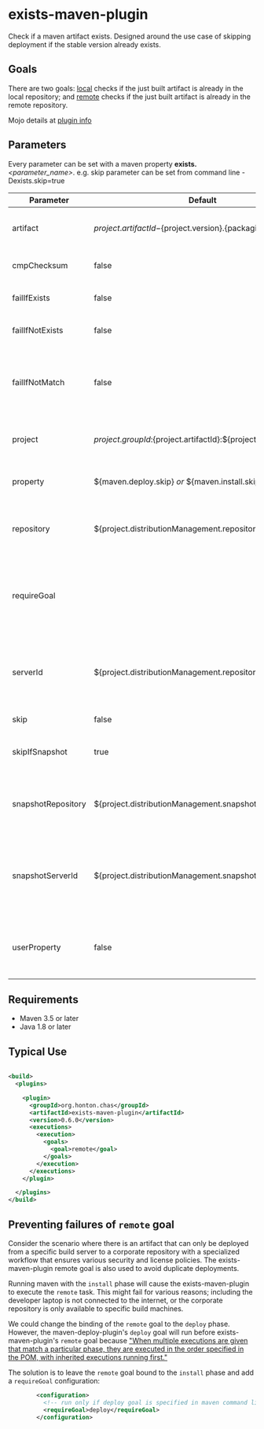 # exists-maven-plugin

Check if a maven artifact exists. Designed around the use case of skipping deployment if the stable
version already exists.

## Goals

There are two goals: [local](https://chonton.github.io/exists-maven-plugin/0.6.0/local-mojo.html)
checks if the just built artifact is already in the local repository;
and [remote](https://chonton.github.io/exists-maven-plugin/0.6.0/remote-mojo.html) checks if the
just built artifact is already in the remote repository.

Mojo details at [plugin info](https://chonton.github.io/exists-maven-plugin/0.6.0/plugin-info.html)

## Parameters

Every parameter can be set with a maven property **exists.**_<parameter_name\>_. e.g. skip parameter
can be set from command line -Dexists.skip=true

| Parameter          | Default                                                     | Description                                                                             |
|--------------------|-------------------------------------------------------------|-----------------------------------------------------------------------------------------|
| artifact           | ${project.artifactId}-${project.version}.{packaging}        | The artifact within the project to query                                                |
| cmpChecksum        | false                                                       | Compare checksums of artifacts                                                          |
| failIfExists       | false                                                       | Fail the build if the artifact already exists                                           |
| failIfNotExists    | false                                                       | Fail the build if the artifact does not exist                                           |
| failIfNotMatch     | false                                                       | Fail the build if the artifact exists and cmpChecksum is set and checksums do not match |
| project            | ${project.groupId}:${project.artifactId}:${project.version} | The project within the repository to query                                              |
| property           | ${maven.deploy.skip} _or_ ${maven.install.skip}             | The property to receive the result of the query                                         |
| repository         | ${project.distributionManagement.repository.url}            | For remote goal, the repository to query for artifacts                                  |
| requireGoal        |                                                             | Execute goal only if requireGoal value matches one of the maven command line goals      |
| serverId           | ${project.distributionManagement.repository.id}             | For remote goal, the server ID to use for authentication and proxy settings             |
| skip               | false                                                       | Skip executing the plugin                                                               |
| skipIfSnapshot     | true                                                        | Skip the query if the project ends with -SNAPSHOT                                       |
| snapshotRepository | ${project.distributionManagement.snapshotRepository.url}    | For remote goal, the repository to query for snapshot artifacts                         |
| snapshotServerId   | ${project.distributionManagement.snapshotRepository.id}     | For remote goal, the server ID to use for snapshot authentication and proxy settings    |
| userProperty       | false                                                       | If the property should be set as a user property, to be available in child projects     |

## Requirements

- Maven 3.5 or later
- Java 1.8 or later

## Typical Use

```xml

<build>
  <plugins>

    <plugin>
      <groupId>org.honton.chas</groupId>
      <artifactId>exists-maven-plugin</artifactId>
      <version>0.6.0</version>
      <executions>
        <execution>
          <goals>
            <goal>remote</goal>
          </goals>
        </execution>
      </executions>
    </plugin>

  </plugins>
</build>
```

## Preventing failures of `remote` goal

Consider the scenario where there is an artifact that can only be deployed from a specific build
server to a corporate repository with a specialized workflow that ensures various security and
license policies. The exists-maven-plugin remote goal is also used to avoid duplicate deployments.

Running maven with the `install` phase will cause the exists-maven-plugin to execute the `remote`
task.  This might fail for various reasons; including the developer laptop is not connected to the
internet, or the corporate repository is only available to specific build machines.

We could change the binding of the `remote` goal to the `deploy` phase. However, the
maven-deploy-plugin's `deploy` goal will run before exists-maven-plugin's `remote` goal because
["When multiple executions are given that match a particular phase, they are executed in the order
specified in the POM, with inherited executions running first."](https://maven.apache.org/guides/introduction/introduction-to-the-lifecycle.html#plugins)

The solution is to leave the `remote` goal bound to the `install` phase and add a `requireGoal`
configuration:
```xml
        <configuration>
          <!-- run only if deploy goal is specified in maven command ling -->
          <requireGoal>deploy</requireGoal>
        </configuration>
```